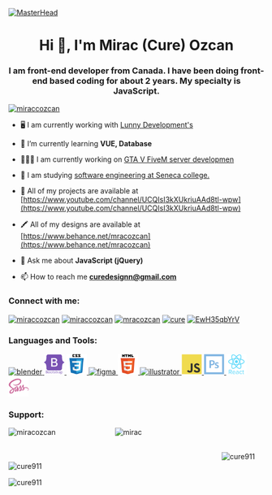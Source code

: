 [![MasterHead](https://cdn.discordapp.com/attachments/1009385468871311380/1027733381162733639/cure-banner.jpg)](https://discord.gg/EwH35qbYrV)
<h1 align="center">Hi 👋, I'm Mirac (Cure) Ozcan</h1>
<h3 align="center">I am front-end developer from Canada. I have been doing front-end based coding for about 2 years. My specialty is JavaScript.</h3>

<p align="left"> <a href="https://twitter.com/miraccozcan" target="blank"><img src="https://img.shields.io/twitter/follow/miraccozcan?logo=twitter&style=for-the-badge" alt="miraccozcan" /></a> </p>

- 🖥 I am currently working with [Lunny Development's](https://discord.gg/EwH35qbYrV)

- 🌱 I’m currently learning **VUE, Database**

- 🧑🏼‍💻 I am currently working on [GTA V FiveM server developmen](https://discord.gg/8kVDS6PjDx)

- 🏢 I am studying [software engineering at Seneca college.](https://www.senecacollege.ca/programs/fulltime/BSA.html)

- 💾 All of my projects are available at [https://www.youtube.com/channel/UCQIsI3kXUkriuAAd8tl-wpw](https://www.youtube.com/channel/UCQIsI3kXUkriuAAd8tl-wpw)

- 🖍 All of my designs are available at [https://www.behance.net/mracozcan](https://www.behance.net/mracozcan)

- 💬 Ask me about **JavaScript (jQuery)**

- 📫 How to reach me **curedesignn@gmail.com**

<h3 align="left">Connect with me:</h3>
<p align="left">
<a href="https://twitter.com/miraccozcan" target="blank"><img align="center" src="https://raw.githubusercontent.com/rahuldkjain/github-profile-readme-generator/master/src/images/icons/Social/twitter.svg" alt="miraccozcan" height="30" width="40" /></a>
<a href="https://instagram.com/miraccozcan" target="blank"><img align="center" src="https://raw.githubusercontent.com/rahuldkjain/github-profile-readme-generator/master/src/images/icons/Social/instagram.svg" alt="miraccozcan" height="30" width="40" /></a>
<a href="https://www.behance.net/mracozcan" target="blank"><img align="center" src="https://raw.githubusercontent.com/rahuldkjain/github-profile-readme-generator/master/src/images/icons/Social/behance.svg" alt="mracozcan" height="30" width="40" /></a>
<a href="https://www.youtube.com/c/cure" target="blank"><img align="center" src="https://raw.githubusercontent.com/rahuldkjain/github-profile-readme-generator/master/src/images/icons/Social/youtube.svg" alt="cure" height="30" width="40" /></a>
<a href="https://discord.gg/EwH35qbYrV" target="blank"><img align="center" src="https://raw.githubusercontent.com/rahuldkjain/github-profile-readme-generator/master/src/images/icons/Social/discord.svg" alt="EwH35qbYrV" height="30" width="40" /></a>
</p>

<h3 align="left">Languages and Tools:</h3>
<p align="left"> <a href="https://www.blender.org/" target="_blank" rel="noreferrer"> <img src="https://download.blender.org/branding/community/blender_community_badge_white.svg" alt="blender" width="40" height="40"/> </a> <a href="https://getbootstrap.com" target="_blank" rel="noreferrer"> <img src="https://raw.githubusercontent.com/devicons/devicon/master/icons/bootstrap/bootstrap-plain-wordmark.svg" alt="bootstrap" width="40" height="40"/> </a> <a href="https://www.w3schools.com/css/" target="_blank" rel="noreferrer"> <img src="https://raw.githubusercontent.com/devicons/devicon/master/icons/css3/css3-original-wordmark.svg" alt="css3" width="40" height="40"/> </a> <a href="https://www.figma.com/" target="_blank" rel="noreferrer"> <img src="https://www.vectorlogo.zone/logos/figma/figma-icon.svg" alt="figma" width="40" height="40"/> </a> <a href="https://www.w3.org/html/" target="_blank" rel="noreferrer"> <img src="https://raw.githubusercontent.com/devicons/devicon/master/icons/html5/html5-original-wordmark.svg" alt="html5" width="40" height="40"/> </a> <a href="https://www.adobe.com/in/products/illustrator.html" target="_blank" rel="noreferrer"> <img src="https://www.vectorlogo.zone/logos/adobe_illustrator/adobe_illustrator-icon.svg" alt="illustrator" width="40" height="40"/> </a> <a href="https://developer.mozilla.org/en-US/docs/Web/JavaScript" target="_blank" rel="noreferrer"> <img src="https://raw.githubusercontent.com/devicons/devicon/master/icons/javascript/javascript-original.svg" alt="javascript" width="40" height="40"/> </a> <a href="https://www.photoshop.com/en" target="_blank" rel="noreferrer"> <img src="https://raw.githubusercontent.com/devicons/devicon/master/icons/photoshop/photoshop-line.svg" alt="photoshop" width="40" height="40"/> </a> <a href="https://reactjs.org/" target="_blank" rel="noreferrer"> <img src="https://raw.githubusercontent.com/devicons/devicon/master/icons/react/react-original-wordmark.svg" alt="react" width="40" height="40"/> </a> <a href="https://sass-lang.com" target="_blank" rel="noreferrer"> <img src="https://raw.githubusercontent.com/devicons/devicon/master/icons/sass/sass-original.svg" alt="sass" width="40" height="40"/> </a> </p>

<h3 align="left">Support:</h3>
<p><a href="https://www.buymeacoffee.com/miracozcan"> <img align="left" src="https://cdn.buymeacoffee.com/buttons/v2/default-yellow.png" height="50" width="210" alt="miracozcan" /></a><a href="https://ko-fi.com/mirac"> <img align="left" src="https://cdn.ko-fi.com/cdn/kofi3.png?v=3" height="50" width="210" alt="mirac" /></a></p><br><br>

<p><img align="left" src="https://github-readme-stats.vercel.app/api/top-langs?username=cure911&show_icons=true&locale=en&layout=compact" alt="cure911" /></p>

<p>&nbsp;<img align="center" src="https://github-readme-stats.vercel.app/api?username=cure911&show_icons=true&locale=en" alt="cure911" /></p>

<p><img align="center" src="https://github-readme-streak-stats.herokuapp.com/?user=cure911&" alt="cure911" /></p>

